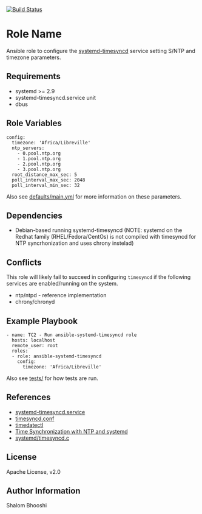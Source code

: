 [![Build Status](https://travis-ci.org/shalomb/ansible-systemd-timesyncd.svg?branch=master)](https://travis-ci.org/shalomb/ansible-systemd-timesyncd)

Role Name
=========

Ansible role to configure the
[systemd-timesyncd](https://www.freedesktop.org/software/systemd/man/systemd-timesyncd.service.html)
service setting S/NTP and timezone parameters.

Requirements
------------

* systemd >= 2.9
* systemd-timesyncd.service unit
* dbus

Role Variables
--------------

```
config:
  timezone: 'Africa/Libreville'
  ntp_servers:
    - 0.pool.ntp.org
    - 1.pool.ntp.org
    - 2.pool.ntp.org
    - 3.pool.ntp.org
  root_distance_max_sec: 5
  poll_interval_max_sec: 2048
  poll_interval_min_sec: 32
```

Also see [defaults/main.yml](defaults/main.yml) for more information
on these parameters.

Dependencies
------------

- Debian-based running systemd-timesyncd
  (NOTE: systemd on the Redhat family (RHEL/Fedora/CentOs) is not compiled
   with timesyncd for NTP syncrhonization and uses chrony instelad)

Conflicts
---------

This role will likely fail to succeed in configuring `timesyncd` if
the following services are enabled/running on the system.

* ntp/ntpd - reference implementation
* chrony/chronyd

Example Playbook
----------------

```
- name: TC2 - Run ansible-systemd-timesyncd role
  hosts: localhost
  remote_user: root
  roles:
  - role: ansible-systemd-timesyncd
    config:
      timezone: 'Africa/Libreville'
```

Also see [tests/](./tests/test.yml) for how tests are run.

References
----------

* [systemd-timesyncd.service](https://www.freedesktop.org/software/systemd/man/systemd-timesyncd.service.html)
* [timesyncd.conf](https://www.freedesktop.org/software/systemd/man/timesyncd.conf.html#)
* [timedatectl](https://www.freedesktop.org/software/systemd/man/timedatectl.html#)
* [Time Synchronization with NTP and systemd](https://feeding.cloud.geek.nz/posts/time-synchronization-with-ntp-and-systemd/)
* [systemd/timesyncd.c](https://github.com/systemd/systemd/blob/master/src/timesync/timesyncd.c)

License
-------

Apache License, v2.0

Author Information
------------------

Shalom Bhooshi
